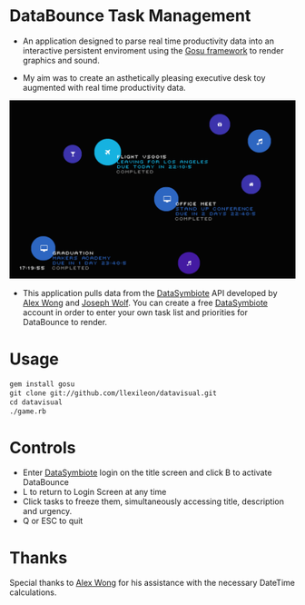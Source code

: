 # DataBounce Task Management

- An application designed to parse real time productivity data into an interactive persistent enviroment using the [Gosu framework](http://code.google.com/p/gosu/) to render graphics and sound.

- My aim was to create an asthetically pleasing executive desk toy augmented with real time productivity data.

![Screenshot](https://raw.githubusercontent.com/llexileon/datavisual/master/assets/screen1.png)

- This application pulls data from the [DataSymbiote](http://datasymbiote.herokuapp.com) API developed by [Alex Wong](https://github.com/mazzastar) and [Joseph Wolf](https://github.com/josephwolf). You can create a free [DataSymbiote](http://datasymbiote.herokuapp.com) account in order to enter your own task list and priorities for DataBounce to render.

# Usage

    gem install gosu
    git clone git://github.com/llexileon/datavisual.git
    cd datavisual
    ./game.rb

# Controls

* Enter [DataSymbiote](http://datasymbiote.herokuapp.com) login on the title screen and click B to activate DataBounce
* L to return to Login Screen at any time
* Click tasks to freeze them, simultaneously accessing title, description and urgency.
* Q or ESC to quit


# Thanks

Special thanks to [Alex Wong](https://github.com/mazzastar) for his assistance with the necessary DateTime calculations.
